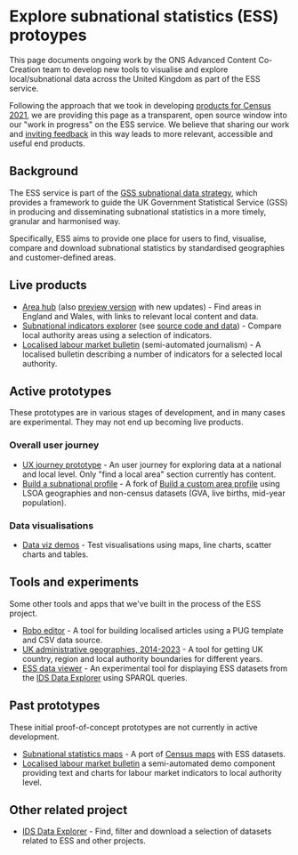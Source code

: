 # Explore subnational statistics (ESS) protoypes

This page documents ongoing work by the ONS Advanced Content Co-Creation team to develop new tools to visualise and explore local/subnational data across the United Kingdom as part of the ESS service.

Following the approach that we took in developing [products for Census 2021](https://github.com/ONSvisual/census-prototypes), we are providing this page as a transparent, open source window into our "work in progress" on the ESS service. We believe that sharing our work and [inviting feedback](https://github.com/ONSvisual/ess-prototypes/issues) in this way leads to more relevant, accessible and useful end products.

## Background

The ESS service is part of the [GSS subnational data strategy](https://analysisfunction.civilservice.gov.uk/policy-store/gss-subnational-data-strategy/), which provides a framework to guide the UK Government Statistical Service (GSS) in producing and disseminating subnational statistics in a more timely, granular and harmonised way.

Specifically, ESS aims to provide one place for users to find, visualise, compare and download subnational statistics by standardised geographies and customer-defined areas.

## Live products

- [Area hub](https://www.ons.gov.uk/visualisations/areas/) (also [preview version](https://onsvisual.github.io/geo-hub/) with new updates) - Find areas in England and Wales, with links to relevant local content and data.
- [Subnational indicators explorer](https://www.ons.gov.uk/peoplepopulationandcommunity/wellbeing/articles/subnationalindicatorsexplorer/2022-01-06) (see [source code and data](https://github.com/ONSvisual/subnational-indicators)) - Compare local authority areas using a selection of indicators.
- [Localised labour market bulletin](https://www.ons.gov.uk/employmentandlabourmarket/peopleinwork/employmentandemployeetypes/articles/employmentunemploymentandrelatedstatisticsforyourarea/2023-10-05) (semi-automated journalism) - A localised bulletin describing a number of indicators for a selected local authority.

## Active prototypes

These prototypes are in various stages of development, and in many cases are experimental. They may not end up becoming live products.

### Overall user journey

- [UX journey prototype](https://onsvisual.github.io/ess-template/) - An user journey for exploring data at a national and local level. Only "find a local area" section currently has content.
- [Build a subnational profile](https://deploy-preview-10--stately-salamander-b9768e.netlify.app/) - A fork of [Build a custom area profile](https://www.ons.gov.uk/visualisations/customprofiles/) using LSOA geographies and non-census datasets (GVA, live births, mid-year population).

### Data visualisations

- [Data viz demos](https://ess-prototypes-temp.netlify.app/Ahmad/ess-demo/) - Test visualisations using maps, line charts, scatter charts and tables.

## Tools and experiments

Some other tools and apps that we've built in the process of the ESS project.

- [Robo editor](https://onsvisual.github.io/robo-editor/) - A tool for building localised articles using a PUG template and CSV data source.
- [UK administrative geographies, 2014-2023](https://onsvisual.github.io/uk-topojson/) - A tool for getting UK country, region and local authority boundaries for different years.
- [ESS data viewer](https://svelte.dev/repl/b1486e5239df41f78220f749120bfbb6?version=3.59.1) - An experimental tool for displaying ESS datasets from the [IDS Data Explorer](https://beta.gss-data.org.uk/) using SPARQL queries.

## Past prototypes

These initial proof-of-concept prototypes are not currently in active development.

- [Subnational statistics maps](https://deploy-preview-491--dp-census-atlas.netlify.app/) - A port of [Census maps](https://www.ons.gov.uk/census/maps) with ESS datasets.
- [Localised labour market bulletin](https://ess-prototypes-temp.netlify.app/dan_wainwright/ess/employment_local_bulletin/) a semi-automated demo component providing text and charts for labour market indicators to local authority level.

## Other related project

- [IDS Data Explorer](https://beta.gss-data.org.uk/) - Find, filter and download a selection of datasets related to ESS and other projects.

